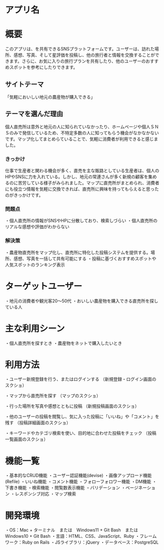 # アプリ名

# 概要
このアプリは、を共有できるSNSプラットフォームです。ユーザーは、訪れた場所、感想、写真、そして星評価を投稿し、他の旅行者と情報を交換することができます。さらに、お気に入りの旅行プランを共有したり、他のユーザーのおすすめスポットを参考にしたりできます。

## サイトテーマ
「気軽においしい地元の農産物が購入できる」

## テーマを選んだ理由
個人直売所は意外と地元の人に知られていなかったり、ホームページや個人ＳＮＳのみで発信しているため、不特定多数の人に知ってもらう機会がなかなかないです。マップ化してまとめらていることで、気軽に消費者が利用できると感じました。

### きっかけ
仕事で生産者と関わる機会が多く、直売を主な販路としている生産者は、個人のHPやSNSに力を入れている。しかし、地元の常連さんが多く新規の顧客を集めるのに苦労している様子がみられました。マップに直売所がまとめられ、消費者にも役立つ情報を気軽に交換できれば、直売所に興味を持ってもらえると思ったのがきっかけです。

### 問題点
・個人直売所の情報がSNSやHPに分散しており、検索しづらい
・個人直売所のリアルな感想や評価がわからない

### 解決策
・農産物直売所をマップ化し、直売所に特化した投稿システムを提供する。場所、感想、写真を一括して共有可能にする
・投稿に基づくおすすめスポットや人気スポットのランキング表示

# ターゲットユーザー
・地元の消費者や観光客20～50代
・おいしい農産物を購入できる直売所を探している人

# 主な利用シーン
・個人直売所を探すとき
・農産物をネットで購入したいとき


# 利用方法
・ユーザー新規登録を行う、またはログインする
（新規登録・ログイン画面のスクショ）

・マップから直売所を探す
（マップのスクショ）

・行った場所を写真や感想とともに投稿
（新規投稿画面のスクショ）

・他のユーザーの投稿を閲覧し、気に入った投稿に「いいね」や「コメント」を残す
（投稿詳細画面のスクショ）

・キーワードやカテゴリ検索を使い、目的地に合わせた投稿をチェック
（投稿一覧画面のスクショ）

# 機能一覧
・基本的なCRUD機能
・ユーザー認証機能(devise)
・画像アップロード機能(Refile)
・いいね機能
・コメント機能
・フォローフォロワー機能
・DM機能
・下書き機能
・検索機能
・閲覧数表示機能
・バリデーション
・ページネーション
・レスポンシブ対応
・マップ検索

# 開発環境
・OS：Mac + ターミナル　または　Windows11 + Git Bash　または　Windows10 + Git Bash
・言語：HTML、CSS、JavaScript、Ruby
・フレームワーク：Ruby on Rails
・JSライブラリ：jQuery
・データベース：PostgreSQL

